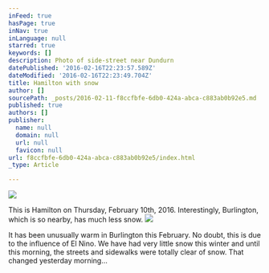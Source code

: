 ```yaml
---
inFeed: true
hasPage: true
inNav: true
inLanguage: null
starred: true
keywords: []
description: Photo of side-street near Dundurn
datePublished: '2016-02-16T22:23:57.589Z'
dateModified: '2016-02-16T22:23:49.704Z'
title: Hamilton with snow
author: []
sourcePath: _posts/2016-02-11-f8ccfbfe-6db0-424a-abca-c883ab0b92e5.md
published: true
authors: []
publisher:
  name: null
  domain: null
  url: null
  favicon: null
url: f8ccfbfe-6db0-424a-abca-c883ab0b92e5/index.html
_type: Article

---
```

![](https://the-grid-user-content.s3-us-west-2.amazonaws.com/2d91e211-6604-4ed0-adcf-93dfa621c19e.jpg)

This is Hamilton on Thursday, February 10th, 2016\. Interestingly, Burlington, which is so nearby, has much less snow.
![](https://s3-us-west-2.amazonaws.com/the-grid-img/p/7a36ce17351cdfec6edd9e4c766e33fc4c48c602.jpg)

It has been unusually warm in Burlington this February. No doubt, this is due to the influence of El Nino. We have had very little snow this winter and until this morning, the streets and sidewalks were totally clear of snow. That changed yesterday morning...